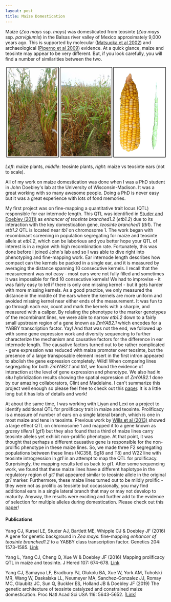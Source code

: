 ```yaml
---
layout: post
title: Maize Domestication
---
```


Maize (*Zea mays* ssp. *mays*) was domesticated from teosinte (*Zea mays* ssp. *parviglumis*) in the Balsas river valley of Mexico approximately 9,000 years ago. This is supported by molecular ([Matsuoka et al 2002](https://doi.org/10.1073/pnas.052125199)) and archaeological ([Piperno et al 2009](https://doi.org/10.1073/pnas.0812525106)) evidence. At a quick glance, maize and teosinte may appear to be very different. But, if you look carefully, you will find a number of similarities between the two.  

<img src="https://raw.githubusercontent.com/cjyang-work/cjyang-work.github.io/master/images/domestication1.png" width="800"/>

<em>Left</em>: maize plants, <em>middle</em>: teosinte plants, <em>right</em>: maize vs teosinte ears (not to scale).  

All of my work on maize domestication was done when I was a PhD student in John Doebley's lab at the University of Wisconsin-Madison. It was a great working with so many awesome people. Doing a PhD is never easy but it was a great experience with lots of fond memories.  

My first project was on fine-mapping a quantitative trait locus (QTL) responsible for ear internode length. This QTL was identified in [Studer and Doebley (2011)](https://doi.org/10.1534/genetics.111.126508) as *enhancer of teosinte branched1.2* (*etb1.2*) due to its interaction with the key domestication gene, *teosinte branched1* (*tb1*). The *etb1.2* QTL is located near *tb1* on chromosome 1. The work began with recombinant screening in population segregating for maize and teosinte allele at *etb1.2*, which can be laborious and you better hope your QTL of interest is in a region with high recombination rate. Fortunately, this was done before I joined John's lab and so I was able to dive right into phenotyping and fine-mapping work. Ear internode length describes how compact can the kernels be packed in a single ear, and it is measured by averaging the distance spanning 10 consecutive kernels. I recall that the measurement was not easy - most ears were not fully filled and sometimes it was impossible for find 10 consecutive kernels! We had to improvise - it was fairly easy to tell if there is only one missing kernel - but it gets harder with more missing kernels. As a good practice, we only measured the distance in the middle of the ears where the kernels are more uniform and avoided missing kernel near either ends of the measurement. It was fun to go through each ear, count and mark the kernels with a sharpie, and measured with a caliper. By relating the phenotype to the marker genotypes of the recombinant lines, we were able to narrow *etb1.2* down to a fairly small upstream region of a gene known as *ZmYAB2.1* which encodes for a YABBY transcription factor. Yay! And that was not the end, we followed up with some gene expression work and diversity sequencing to further characterize the mechanism and causative factors for the difference in ear internode length. The causative factors turned out to be rather complicated - gene expression was reduced with maize promoter over teosinte, but the presence of a large transposable element insert in the first intron appeared to abolish the gene expression completely. Wild! When comparing lines segregating for both *ZmYAB2.1* and *tb1*, we found the evidence of interaction at the level of gene expression and phenotype. We also had *in situ* hybridization results showing the spatial expression of *ZmYAB2.1* done by our amazing collaborators, Clint and Madelaine. I can't summarize this project well enough so please feel free to check out this [paper](https://doi.org/10.1534/genetics.116.194928). It is a little long but it has lots of details and work!

At about the same time, I was working with Liyan and Lexi on a project to identify additional QTL for prolificacy trait in maize and teosinte. Prolificacy is a measure of number of ears on a single lateral branch, which is one in most maize and tens in teosinte. Previous work by [Wills et al (2013)](https://doi.org/10.1371/journal.pgen.1003604) showed a large effect QTL on chromosome 1 and mapped it to a gene known as *grassy tillers1* (*gt1*) but they also found that a third of maize lines carry teosinte alleles yet exhibit non-prolific phenotype. At that point, it was thought that perhaps a different causative gene is responsible for the non-prolific phenotype in these maize lines. So, we made three F2 segregating populations between these lines (NC358, Sg18 and T8) and W22 line with teosinte introgression in *gt1* in an attempt to map the QTL for prolificacy. Surprisingly, the mapping results led us back to *gt1*. After some sequencing work, we found that these maize lines have a different haplotype in the regulatory region of *gt1* that appeared similar to teosinte allele in the original *gt1* marker. Furthermore, these maize lines turned out to be mildly prolific - they were not as prolific as teosinte but occassionally, you may find additional ears in a single lateral branch that may or may not develop to maturity. Anyway, the results were exciting and further add to the evidence of selection for multiple alleles during domestication. Please check out this [paper](https://doi.org/10.1093/jhered/esw064)!  



#### Publications
Yang CJ, Kursel LE, Studer AJ, Bartlett ME, Whipple CJ & Doebley JF (2016) A gene for genetic background in *Zea mays*: fine-mapping *enhancer of teosinte branched1.2* to a YABBY class transcription factor. Genetics 204: 1573–1585. [Link](https://doi.org/10.1534/genetics.116.194928)  

Yang L, Yang CJ, Cheng Q, Xue W & Doebley JF (2016) Mapping prolificacy QTL in maize and teosinte. J Hered 107: 674-678. [Link](https://doi.org/10.1093/jhered/esw064)  

Yang CJ, Samayoa LF, Bradbury PJ, Olukolu BA, Xue W, York AM, Tuholski MR, Wang W, Daskalska LL, Neumeyer MA, Sanchez-Gonzalez JJ, Romay MC, Glaubitz JC, Sun Q, Buckler ES, Holland JB & Doebley JF (2019) The genetic architecture of teosinte catalyzed and constrained maize domestication. Proc Natl Acad Sci USA 116: 5643-5652. [[Link](https://doi.org/10.1073/pnas.1820997116)]  
